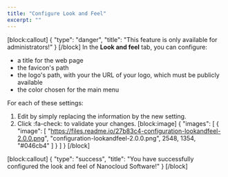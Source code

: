 ```yaml
---
title: "Configure Look and Feel"
excerpt: ""
---
```

[block:callout]
{
  "type": "danger",
  "title": "This feature is only available for administrators!"
}
[/block]
In the **Look and feel** tab, you can configure:
* a title for the web page
* the favicon's path
* the logo's path, with your the URL of your logo, which must be publicly available
* the color chosen for the main menu

For each of these settings:
1. Edit by simply replacing the information by the new setting.
2. Click :fa-check: to validate your changes. 
[block:image]
{
  "images": [
    {
      "image": [
        "https://files.readme.io/27b83c4-configuration-lookandfeel-2.0.0.png",
        "configuration-lookandfeel-2.0.0.png",
        2548,
        1354,
        "#046cb4"
      ]
    }
  ]
}
[/block]

[block:callout]
{
  "type": "success",
  "title": "You have successfully configured the look and feel of Nanocloud Software!"
}
[/block]